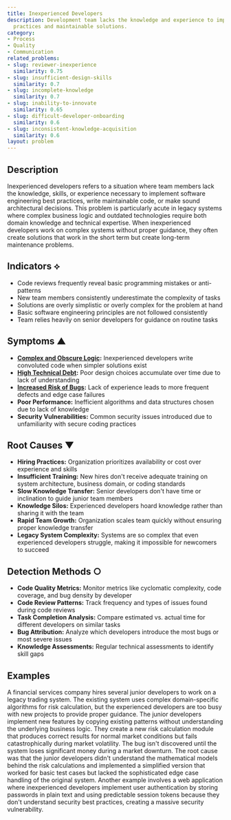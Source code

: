 ```yaml
---
title: Inexperienced Developers
description: Development team lacks the knowledge and experience to implement best
  practices and maintainable solutions.
category:
- Process
- Quality
- Communication
related_problems:
- slug: reviewer-inexperience
  similarity: 0.75
- slug: insufficient-design-skills
  similarity: 0.7
- slug: incomplete-knowledge
  similarity: 0.7
- slug: inability-to-innovate
  similarity: 0.65
- slug: difficult-developer-onboarding
  similarity: 0.6
- slug: inconsistent-knowledge-acquisition
  similarity: 0.6
layout: problem
---
```


## Description

Inexperienced developers refers to a situation where team members lack the knowledge, skills, or experience necessary to implement software engineering best practices, write maintainable code, or make sound architectural decisions. This problem is particularly acute in legacy systems where complex business logic and outdated technologies require both domain knowledge and technical expertise. When inexperienced developers work on complex systems without proper guidance, they often create solutions that work in the short term but create long-term maintenance problems.

## Indicators ⟡
- Code reviews frequently reveal basic programming mistakes or anti-patterns
- New team members consistently underestimate the complexity of tasks
- Solutions are overly simplistic or overly complex for the problem at hand
- Basic software engineering principles are not followed consistently
- Team relies heavily on senior developers for guidance on routine tasks

## Symptoms ▲
- **[Complex and Obscure Logic](complex-and-obscure-logic.md):** Inexperienced developers write convoluted code when simpler solutions exist
- **[High Technical Debt](high-technical-debt.md):** Poor design choices accumulate over time due to lack of understanding
- **[Increased Risk of Bugs](increased-risk-of-bugs.md):** Lack of experience leads to more frequent defects and edge case failures
- **Poor Performance:** Inefficient algorithms and data structures chosen due to lack of knowledge
- **Security Vulnerabilities:** Common security issues introduced due to unfamiliarity with secure coding practices

## Root Causes ▼
- **Hiring Practices:** Organization prioritizes availability or cost over experience and skills
- **Insufficient Training:** New hires don't receive adequate training on system architecture, business domain, or coding standards
- **Slow Knowledge Transfer:** Senior developers don't have time or inclination to guide junior team members
- **Knowledge Silos:** Experienced developers hoard knowledge rather than sharing it with the team
- **Rapid Team Growth:** Organization scales team quickly without ensuring proper knowledge transfer
- **Legacy System Complexity:** Systems are so complex that even experienced developers struggle, making it impossible for newcomers to succeed

## Detection Methods ○
- **Code Quality Metrics:** Monitor metrics like cyclomatic complexity, code coverage, and bug density by developer
- **Code Review Patterns:** Track frequency and types of issues found during code reviews
- **Task Completion Analysis:** Compare estimated vs. actual time for different developers on similar tasks
- **Bug Attribution:** Analyze which developers introduce the most bugs or most severe issues
- **Knowledge Assessments:** Regular technical assessments to identify skill gaps

## Examples

A financial services company hires several junior developers to work on a legacy trading system. The existing system uses complex domain-specific algorithms for risk calculation, but the experienced developers are too busy with new projects to provide proper guidance. The junior developers implement new features by copying existing patterns without understanding the underlying business logic. They create a new risk calculation module that produces correct results for normal market conditions but fails catastrophically during market volatility. The bug isn't discovered until the system loses significant money during a market downturn. The root cause was that the junior developers didn't understand the mathematical models behind the risk calculations and implemented a simplified version that worked for basic test cases but lacked the sophisticated edge case handling of the original system. Another example involves a web application where inexperienced developers implement user authentication by storing passwords in plain text and using predictable session tokens because they don't understand security best practices, creating a massive security vulnerability.